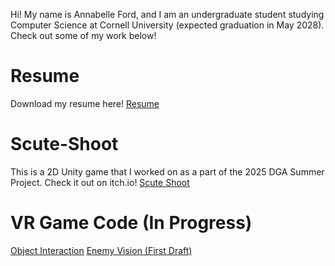 Hi! My name is Annabelle Ford, and I am an undergraduate student studying Computer Science at Cornell University (expected graduation in May 2028). Check out some of my work below!

# Resume
Download my resume here!
[Resume](more-information/resume)

# Scute-Shoot
This is a 2D Unity game that I worked on as a part of the 2025 DGA Summer Project. Check it out on itch.io!
[Scute Shoot](https://dgacornell.itch.io/scute-shoot)

# VR Game Code (In Progress)
[Object Interaction](https://github.com/af1799/af1799.github.io/tree/main/object-interaction)
[Enemy Vision (First Draft)](https://github.com/af1799/af1799.github.io/tree/main/enemy-vision-first-draft)
